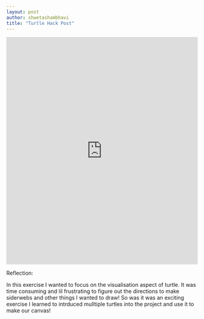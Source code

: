 ```yaml
---
layout: post
author: shwetashambhavi
title: "Turtle Hack Post"
---
```




<iframe src="https://trinket.io/embed/python/f7ea947a05?start=result" width="100%" height="600" frameborder="0" marginwidth="0" marginheight="0" allowfullscreen></iframe>

Reflection:

In this exercise I wanted to focus on the visualisation aspect of turtle. It was time consuming and lil frustrating to figure out the directions to make siderwebs and other things I wanted to draw!
So was it was an exciting exercise I learned to intrduced mulltiple turtles into the project and use it to make our canvas!
